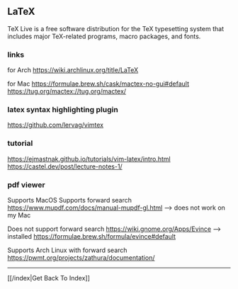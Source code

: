 ## LaTeX

TeX Live is a free software distribution for the TeX typesetting system that
includes major TeX-related programs, macro packages, and fonts.

### links
for Arch
https://wiki.archlinux.org/title/LaTeX

for Mac
https://formulae.brew.sh/cask/mactex-no-gui#default
https://tug.org/mactex://tug.org/mactex/

### latex syntax highlighting plugin

https://github.com/lervag/vimtex

### tutorial
https://ejmastnak.github.io/tutorials/vim-latex/intro.html
https://castel.dev/post/lecture-notes-1/

### pdf viewer

Supports MacOS
Supports forward search
https://www.mupdf.com/docs/manual-mupdf-gl.html --> does not work on my Mac

Does not support forward search
https://wiki.gnome.org/Apps/Evince --> installed
https://formulae.brew.sh/formula/evince#default

Supports Arch Linux with forward search
https://pwmt.org/projects/zathura/documentation/



---

[[/index|Get Back To Index]]
